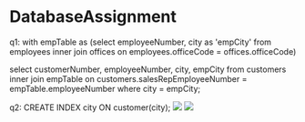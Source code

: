 # DatabaseAssignment

q1: with empTable as (select employeeNumber, city as 'empCity' from employees 
inner join offices on employees.officeCode = offices.officeCode) 

select customerNumber, employeeNumber, city, empCity from customers 
inner join empTable on customers.salesRepEmployeeNumber = empTable.employeeNumber where city = empCity;

q2: CREATE INDEX city ON customer(city);
<img src="https://github.com/Hallur20/DatabaseAssignment6/blob/master/before_indexes_ex1.png"/>
<img src="https://github.com/Hallur20/DatabaseAssignment6/blob/master/after_indexes_ex2.png"/>
